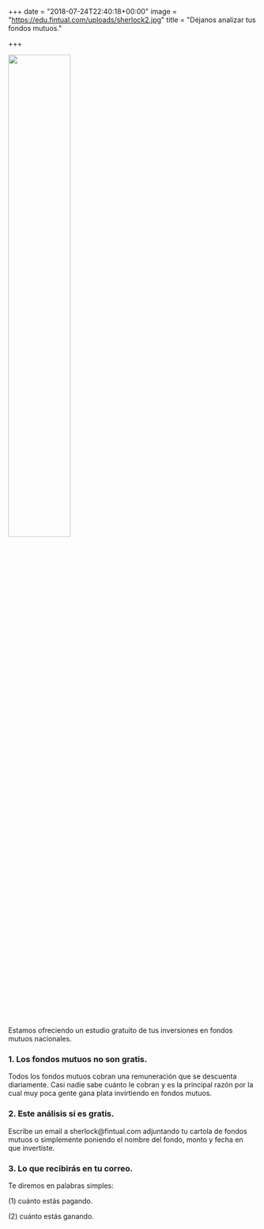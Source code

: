+++
date = "2018-07-24T22:40:18+00:00"
image = "https://edu.fintual.com/uploads/sherlock2.jpg"
title = "Déjanos analizar tus fondos mutuos."

+++
<div class="text-center">
<img src="/uploads/sherlock2.jpg" style="width:50%;height: auto;"/>
</div>

<p>Estamos ofreciendo un estudio gratuito de tus inversiones en fondos mutuos nacionales.</p>

<h3>1. Los fondos mutuos no son gratis.</h3>
<p>
Todos los fondos mutuos cobran una remuneración que se descuenta diariamente. Casi nadie sabe cuánto le cobran y es la principal razón por la cual muy poca gente gana plata invirtiendo en fondos mutuos.
</p>
<h3>2. Este análisis sí es gratis.</h3>
<p>
Escribe un email a sherlock@fintual.com adjuntando tu cartola de fondos mutuos o simplemente poniendo el nombre del fondo, monto y fecha en que invertiste.
</p>
<h3>3. Lo que recibirás en tu correo.</h3>
<p>Te diremos en palabras simples:</p>

\(1) cuánto estás pagando.

\(2) cuánto estás ganando.